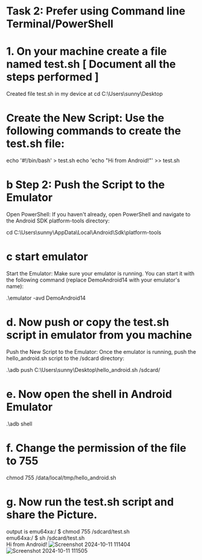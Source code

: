 # Task 2: Prefer using Command line Terminal/PowerShell
# 1. On your machine create a file named test.sh [ Document all the steps performed ]
Created file test.sh in my device at cd C:\Users\sunny\Desktop
# Create the New Script: Use the following commands to create the test.sh file:
echo '#!/bin/bash' > test.sh
echo 'echo "Hi from Android!"' >> test.sh

# b Step 2: Push the Script to the Emulator
Open PowerShell: If you haven't already, open PowerShell and navigate to the Android SDK platform-tools directory:

cd C:\Users\sunny\AppData\Local\Android\Sdk\platform-tools
# c start emulator 
Start the Emulator: Make sure your emulator is running. You can start it with the following command (replace  DemoAndroid14 with your emulator's name):

 .\emulator -avd DemoAndroid14
# d. Now push or copy the test.sh script in emulator from you machine
 Push the New Script to the Emulator: Once the emulator is running, push the hello_android.sh script to the /sdcard directory:

.\adb push C:\Users\sunny\Desktop\hello_android.sh /sdcard/


# e. Now open the shell in Android Emulator
.\adb shell

# f. Change the permission of the file to 755
chmod 755 /data/local/tmp/hello_android.sh

# g. Now run the test.sh script and share the Picture.
  output is 
emu64xa:/ $ chmod 755 /sdcard/test.sh                                                                                                          
emu64xa:/ $ sh /sdcard/test.sh                                                                                                                  
Hi from Android!
![Screenshot 2024-10-11 111404](https://github.com/user-attachments/assets/d4837efb-b6cb-46d6-88ac-3c607ce7d09c)
![Screenshot 2024-10-11 111505](https://github.com/user-attachments/assets/d047cae1-c0fe-43e9-938c-e3eb8c84dfbd)
